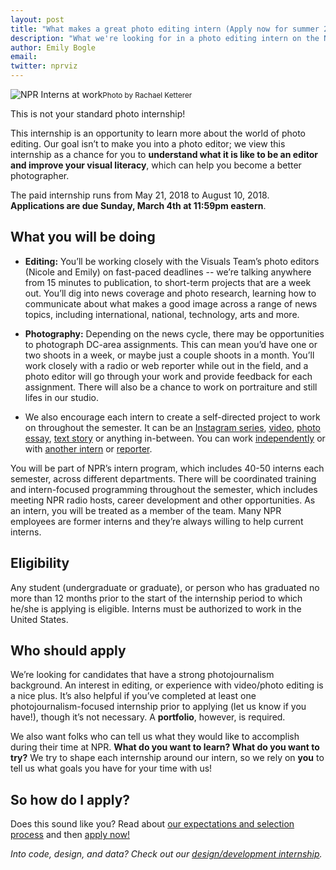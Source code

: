 ```yaml
---
layout: post
title: "What makes a great photo editing intern (Apply now for summer 2018!)"
description: "What we're looking for in a photo editing intern on the NPR Visuals team."
author: Emily Bogle
email:
twitter: nprviz
---
```

![NPR Interns at work](/img/posts/photointerns.jpg)<small>Photo by Rachael Ketterer</small>

This is not your standard photo internship!

This internship is an opportunity to learn more about the world of photo editing. Our goal isn’t to make you into a photo editor; we view this internship as a chance for you to **understand what it is like to be an editor and improve your visual literacy**, which can help you become a better photographer.

The paid internship runs from May 21, 2018 to August 10, 2018. **Applications are due Sunday, March 4th at 11:59pm eastern**.

## What you will be doing

* **Editing:** You’ll be working closely with the Visuals Team’s photo editors (Nicole and Emily) on fast-paced deadlines -- we’re talking anywhere from 15 minutes to publication, to short-term projects that are a week out. You’ll dig into news coverage and photo research, learning how to communicate about what makes a good image across a range of news topics, including international, national, technology, arts and more.

* **Photography:** Depending on the news cycle, there may be opportunities to photograph DC-area assignments. This can mean you’d have one or two shoots in a week, or maybe just a couple shoots in a month. You’ll work closely with a radio or web reporter while out in the field, and a photo editor will go through your work and provide feedback for each assignment. There will also be a chance to work on portraiture and still lifes in our studio.

* We also encourage each intern to create a self-directed project to work on throughout the semester. It can be an [Instagram series](https://www.instagram.com/p/7-IKSkuIx5/), [video](http://www.npr.org/event/music/187282451/ok-go-a-tiny-desk-concert-in-223-takes), [photo essay](http://www.npr.org/sections/parallels/2014/08/16/340412191/whos-a-citizen-the-question-dividing-the-island-of-hispaniola), [text story](http://www.npr.org/sections/alltechconsidered/2014/11/19/365220051/marine-corps-finds-it-tough-to-shut-down-sexist-facebook-groups) or anything in-between. You can work [independently](http://www.npr.org/sections/codeswitch/2014/01/23/211657513/what-sami-discovered-on-the-way-to-becoming-a-man-of-color) or with [another intern](http://www.npr.org/sections/thesalt/2015/08/10/426741473/healthy-eaters-strong-minds-what-school-gardens-teach-kids) or [reporter](http://www.npr.org/2013/06/23/189202775/same-sex-couple-seeks-immigration-relief-from-high-court).

You will be part of NPR’s intern program, which includes 40-50 interns each semester, across different departments. There will be coordinated training and intern-focused programming throughout the semester, which includes meeting NPR radio hosts, career development and other opportunities. As an intern, you will be treated as a member of the team. Many NPR employees are former interns and they’re always willing to help current interns.


## Eligibility

Any student (undergraduate or graduate), or person who has graduated no more than 12 months prior to the start of the internship period to which he/she is applying is eligible. Interns must be authorized to work in the United States.

## Who should apply

We’re looking for candidates that have a strong photojournalism background. An interest in editing, or experience with video/photo editing is a nice plus. It’s also helpful if you’ve completed at least one photojournalism-focused internship prior to applying (let us know if you have!), though it’s not necessary. A **portfolio**, however, is required.

We also want folks who can tell us what they would like to accomplish during their time at NPR. **What do you want to learn? What do you want to try?** We try to shape each internship around our intern, so we rely on **you** to tell us what goals you have for your time with us!

## So how do I apply?

Does this sound like you? Read about [our expectations and selection process](/2015/10/14/how-to-apply.html) and then [apply now!](https://recruiting.ultipro.com/NAT1011NATPR/JobBoard/af823b19-a43b-4cda-b6c2-c06508d84cf6/OpportunityDetail?opportunityId=cf4ef44b-6d6f-4608-834c-df6fd657c341)

*Into code, design, and data? Check out our [design/development internship](/2018/02/07/summer-2018-designer-developer-internship.html).*
